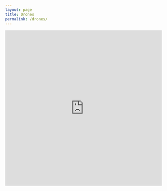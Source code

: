 ```yaml
---
layout: page
title: Drones
permalink: /drones/
---
```


<iframe src="https://www.mapsmadeeasy.com/maps/public_3D/345c333761aa431cac06f62c8d2f0291" scrolling="no" title="Maps Made Easy" width="100%" height="500" frameBorder ="0"></iframe>

